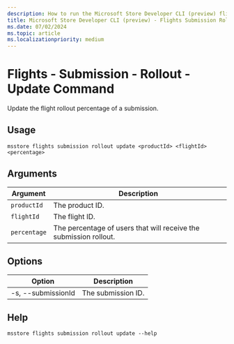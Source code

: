 ```yaml
---
description: How to run the Microsoft Store Developer CLI (preview) flights submission rollout update command.
title: Microsoft Store Developer CLI (preview) - Flights Submission Rollout Update Command
ms.date: 07/02/2024
ms.topic: article
ms.localizationpriority: medium
---
```


# Flights - Submission - Rollout - Update Command

Update the flight rollout percentage of a submission.

## Usage

```console
msstore flights submission rollout update <productId> <flightId> <percentage>
```

## Arguments

| Argument    | Description |
|-------------|-------------|
| `productId` | The product ID. |
| `flightId` | The flight ID. |
| `percentage` | The percentage of users that will receive the submission rollout. |

## Options

| Option | Description |
|--------|-------------|
| -s, --submissionId | The submission ID. |

## Help

```console
msstore flights submission rollout update --help
```
